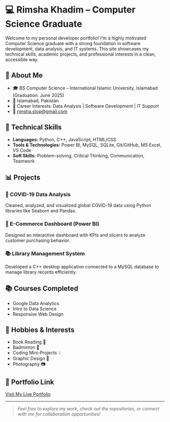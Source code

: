 # 💻 Rimsha Khadim – Computer Science Graduate

Welcome to my personal developer portfolio! I'm a highly motivated Computer Science graduate with a strong foundation in software development, data analysis, and IT systems. This site showcases my technical skills, academic projects, and professional interests in a clean, accessible way.

## 📌 About Me

- 🎓 BS Computer Science – International Islamic University, Islamabad (Graduation: June 2025)
- 📍 Islamabad, Pakistan
- 💼 Career Interests: Data Analysis | Software Development | IT Support
- 📧 rimsha.stop@gmail.com

## 🚀 Technical Skills

- **Languages:** Python, C++, JavaScript, HTML/CSS  
- **Tools & Technologies:** Power BI, MySQL, SQLite, Git/GitHub, MS Excel, VS Code  
- **Soft Skills:** Problem-solving, Critical Thinking, Communication, Teamwork

## 📊 Projects

### 🦠 COVID-19 Data Analysis
Cleaned, analyzed, and visualized global COVID-19 data using Python libraries like Seaborn and Pandas.

### 🛒 E-Commerce Dashboard (Power BI)
Designed an interactive dashboard with KPIs and slicers to analyze customer purchasing behavior.

### 📚 Library Management System
Developed a C++ desktop application connected to a MySQL database to manage library records efficiently.

## 📚 Courses Completed

- Google Data Analytics  
- Intro to Data Science  
- Responsive Web Design

## 🎯 Hobbies & Interests

- Book Reading 📖  
- Badminton 🏸  
- Coding Mini-Projects 💡  
- Graphic Design 🎨  
- Photography 📷

## 🔗 Portfolio Link

[Visit My Live Portfolio](https://github.com/Rimshadev12/demo-resume-1)

---

> *Feel free to explore my work, check out the repositories, or connect with me for collaboration opportunities!*
